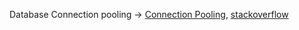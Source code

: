 Database Connection pooling -> [Connection Pooling](https://www.cockroachlabs.com/blog/what-is-connection-pooling/), [stackoverflow](https://stackoverflow.com/questions/4041114/what-is-database-pooling)
